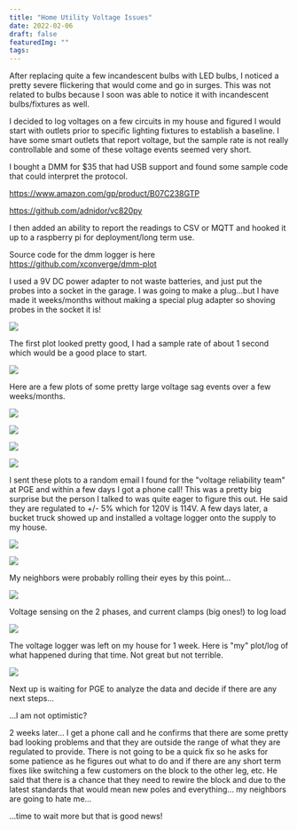 ```yaml
---
title: "Home Utility Voltage Issues"
date: 2022-02-06
draft: false
featuredImg: ""
tags:
---
```


After replacing quite a few incandescent bulbs with LED bulbs, I noticed a pretty severe flickering that would come and go in surges. This was not related to bulbs because I soon was able to notice it with incandescent bulbs/fixtures as well.

I decided to log voltages on a few circuits in my house and figured I would start with outlets prior to specific lighting fixtures to establish a baseline. I have some smart outlets that report voltage, but the sample rate is not really controllable and some of these voltage events seemed very short.

I bought a DMM for $35 that had USB support and found some sample code that could interpret the protocol.

https://www.amazon.com/gp/product/B07C238GTP

https://github.com/adnidor/vc820py


I then added an ability to report the readings to CSV or MQTT and hooked it up to a raspberry pi for deployment/long term use.

Source code for the dmm logger is here https://github.com/xconverge/dmm-plot

I used a 9V DC power adapter to not waste batteries, and just put the probes into a socket in the garage. I was going to make a plug...but I have made it weeks/months without making a special plug adapter so shoving probes in the socket it is!

![](dmm_1.jpg)

The first plot looked pretty good, I had a sample rate of about 1 second which would be a good place to start.

![](plot_1.png)

Here are a few plots of some pretty large voltage sag events over a few weeks/months.

![](sag_1.png)

![](sag_2.png)

![](sag_3.png)

![](sag_4.png)

I sent these plots to a random email I found for the "voltage reliability team" at PGE and within a few days I got a phone call! This was a pretty big surprise but the person I talked to was quite eager to figure this out. He said they are regulated to +/- 5% which for 120V is 114V. A few days later, a bucket truck showed up and installed a voltage logger onto the supply to my house. 

![](bucket_1.jpg)

![](bucket_2.jpg)

My neighbors were probably rolling their eyes by this point...

![](rvm_1.jpg)

Voltage sensing on the 2 phases, and current clamps (big ones!) to log load

![](rvm_2.jpg)

The voltage logger was left on my house for 1 week. Here is "my" plot/log of what happened during that time. Not great but not terrible.

![](plot_during_logging.png)

Next up is waiting for PGE to analyze the data and decide if there are any next steps...

...I am not optimistic?

2 weeks later... I get a phone call and he confirms that there are some pretty bad looking problems and that they are outside the range of what they are regulated to provide. There is not going to be a quick fix so he asks for some patience as he figures out what to do and if there are any short term fixes like switching a few customers on the block to the other leg, etc. He said that there is a chance that they need to rewire the block and due to the latest standards that would mean new poles and everything... my neighbors are going to hate me...

...time to wait more but that is good news!